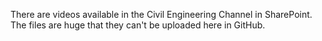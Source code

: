 There are videos available in the Civil Engineering Channel in SharePoint. The files are huge that they can't be uploaded here in GitHub.
